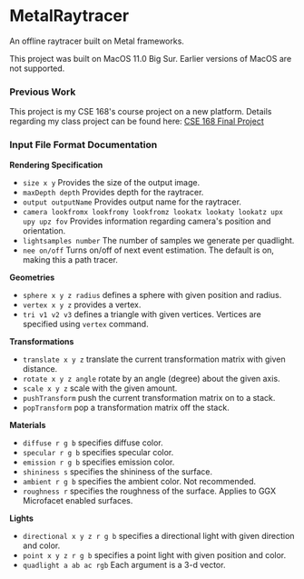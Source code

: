 # MetalRaytracer
An offline raytracer built on Metal frameworks.

This project was built on MacOS 11.0 Big Sur. Earlier versions of MacOS are not supported.

### Previous Work
This project is my CSE 168's course project on a new platform. Details regarding my class project can be found here: [CSE 168 Final Project](https://bit.ly/2ZIKlvv)


### Input File Format Documentation

**Rendering Specification**
* `size x y` Provides the size of the output image.  
* `maxDepth depth` Provides depth for the raytracer.  
* `output outputName` Provides output name for the raytracer.  
* `camera lookfromx lookfromy lookfromz lookatx lookaty lookatz upx upy upz fov` Provides information regarding camera's position and orientation.  
* `lightsamples number` The number of samples we generate per quadlight.
* `nee on/off` Turns on/off of next event estimation. The default is on, making this a path tracer.

**Geometries**  
* `sphere x y z radius` defines a sphere with given position and radius.  
* `vertex x y z` provides a vertex.  
* `tri v1 v2 v3` defines a triangle with given vertices. Vertices are specified using `vertex` command.  

**Transformations**  
* `translate x y z` translate the current transformation matrix with given distance.  
* `rotate x y z angle` rotate by an angle (degree) about the given axis.  
* `scale x y z` scale with the given amount.  
* `pushTransform` push the current transformation matrix on to a stack.  
* `popTransform` pop a transformation matrix off the stack.  

**Materials**  
* `diffuse r g b` specifies diffuse color.  
* `specular r g b` specifies specular color.  
* `emission r g b` specifies emission color.  
* `shininess s` specifies the shininess of the surface.  
* `ambient r g b` specifies the ambient color. Not recommended.  
* `roughness r` specifies the roughness of the surface. Applies to GGX Microfacet enabled surfaces.  

**Lights**  
* `directional x y z r g b` specifies a directional light with given direction and color.  
* `point x y z r g b` specifies a point light with given position and color.  
* `quadlight a ab ac rgb` Each argument is a 3-d vector.  
